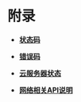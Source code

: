 # 附录<a name="ZH-CN_TOPIC_0022067588"></a>

-   **[状态码](状态码.md)**  

-   **[错误码](错误码.md)**  

-   **[云服务器状态](云服务器状态.md)**  

-   **[网络相关API说明](网络相关API说明.md)**  


